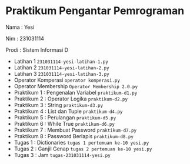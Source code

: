 # Praktikum Pengantar Pemrograman
<p> Nama : Yesi </p>
<p> Nim : 231031114 </p>
<p> Prodi : Sistem Informasi D </p>

* Latihan 1 
  `231031114-yesi-latihan-1.py`
* Latihan 2 
  `231031114-yesi-latihan-2.py`
* Latihan 3 
  `231031114-yesi-latihan-3.py`
* Operator Komperasi
  `operator komperasi.py`
* Operator Membership
  `Operator Membership 2.0.py`
* Praktikum 1 : Pengenalan Variabel
  `praktikum-d1.py`
* Praktikum 2 : Operator Logika
  `praktikum-d2.py`
* Praktikum 3 : String
  `praktikum-d3.py`
* Praktikum 4 : List dan Tuple
  `praktikum-d4.py`
* Praktikum 5 : Perulangan
  `praktikum-d5.py`
* Praktikum 6 : While True
  `praktikum-d6.py`
* Praktikum 7 : Membuat Password
  `praktikum-d7.py`
* Praktikum 8 : Password Berlapis
  `praktikum-d8.py`
* Tugas 1 : Dictionaries
  `tugas 1 pertemuan ke-10 yesi.py`
* Tugas 2 : Ganjil Genap
  `tugas 2 pertemuan ke-10 yesi.py`
* Tugas 3 : Jam
  `tugas-231031114-yesi.py`

